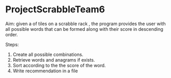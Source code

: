 # ProjectScrabbleTeam6
Aim: given a of tiles on a scrabble rack , the program provides the user with all possible words that can be formed along with their score in descending order.

Steps:
1. Create all possible combinations.
2. Retrieve words and anagrams if exists.
3. Sort according to the the score of the word.
4. Write recommendation in a file


